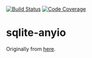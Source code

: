 [![Build Status](https://github.com/davidbrochart/sqlite-anyio/actions/workflows/test.yml/badge.svg?query=branch%3Amain++)](https://github.com/davidbrochart/sqlite-anyio/actions/workflows/test.yml/badge.svg?query=branch%3Amain++)
[![Code Coverage](https://img.shields.io/badge/coverage-100%25-green)](https://img.shields.io/badge/coverage-100%25-green)

# sqlite-anyio

Originally from [here](https://gist.github.com/agronholm/458637aa569720fb1305cc74347e3e1d).
